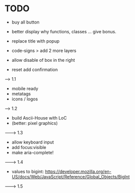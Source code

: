 # TODO

- buy all button

- better display why functions, classes ... give bonus.

- replace title with popup

- code-signs > add 2 more layers

- allow disable of box in the right

- reset add confirmation


--> 1.1

- mobile ready
- metatags
- icons / logos

--> 1.2

- build Ascii-House with LoC
- (better: pixel graphics)


---> 1.3

- allow keyboard input
- add focus:visible
- make aria-complete!

---> 1.4

- values to bigint: https://developer.mozilla.org/en-US/docs/Web/JavaScript/Reference/Global_Objects/BigInt

---> 1.5
